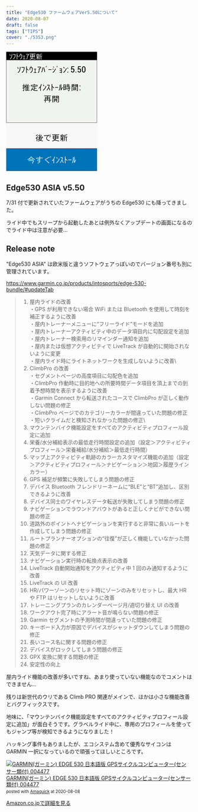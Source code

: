 ```yaml
---
title: "Edge530 ファームウェアVer5.50について"
date: 2020-08-07
draft: false
tags: ["TIPS"]
cover: "./5353.png"
---
```


![アップデートが降ってきました](./5353.png)

## Edge530 ASIA v5.50

7/31 付で更新されていたファームウェアがうちの Edge530 にも降ってきました。

ライド中でもスリープから起動したあとは例外なくアップデートの画面になるのでライド中は注意が必要…

## Release note

"Edge530 ASIA" は欧米版と違うソフトウェアっぽいのでバージョン番号も別に管理されています。

https://www.garmin.co.jp/products/intosports/edge-530-bundle/#updateTab

> 1. 屋内ライドの改善\
>    ・GPS が利用できない場合 WiFi または Bluetooth を使用して時刻を補正するように改善\
>    ・屋内トレーナーメニューに“フリーライド“モードを追加\
>    ・屋内トレーナーアクティビティ中のデータ項目内に勾配設定を追加\
>    ・屋内トレーナー検索用のリマインダー通知を追加\
>    ・屋内または仮想アクティビティで LiveTrack が自動的に開始されないように変更\
>    ・屋内ライド時にライトネットワークを生成しないように改善\
> 2. ClimbPro の改善\
>    ・セグメントページの高度項目に勾配色を追加\
>    ・ClimbPro 作動時に目的地への所要時間データ項目を頂上までの到着予想時間を表示するように改善\
>    ・Garmin Connect から転送されたコースで ClimbPro が正しく動作しない問題の修正\
>    ・ClimbPro ページでのカテゴリーカラーが間違っていた問題の修正\
>    ・短いクライムだと検知されなかった問題の修正\
> 3. マウンテンバイク機能設定をすべてのアクティビティプロフィール設定に追加
> 4. 栄養/水分補給表示の最低走行時間設定の追加（設定＞アクティビティプロフィール＞栄養補給/水分補給＞最低走行時間）
> 5. マップ上アクティビティ軌跡のカラーカスタマイズ機能の追加（設定＞アクティビティプロフィール＞ナビゲーション＞地図＞履歴ラインカラー）
> 6. GPS 補足が頻繁に失敗してしまう問題の修正
> 7. デバイス Bluetooth フレンドリーネームに“BLE”と“BT”追加し、区別できるように改善
> 8. デバイス同士のワイヤレスデータ転送が失敗してしまう問題の修正
> 9. ナビゲーションでラウンドアバウトがあると正しくナビができない問題の修正
> 10. 道路外のポイントへナビゲーションを実行すると非常に長いルートを作成してしまう問題の修正
> 11. ルートプランナーオプションの“往復”が正しく機能していなかった問題の修正
> 12. 天気データに関する修正
> 13. ナビゲーション実行時の転換点表示の改善
> 14. LiveTrack 自動開始通知をアクティビティ中 1 回のみ通知するように改善
> 15. LiveTrack の UI 改善
> 16. HR/パワーゾーンのリセット時にゾーンのみをリセットし、最大 HR や FTP はリセットしないように改善
> 17. トレーニングプランのカレンダーページ月/週切り替え UI の改善
> 18. ワークアウト完了時にアラート音が鳴らない問題の修正
> 19. Garmin セグメントの予測時間が間違っていた問題の修正
> 20. キーボード入力が原因でデバイスがシャットダウンしてしまう問題の修正
> 21. 長いコース名に関する問題の修正
> 22. デバイスがロックしてしまう問題の修正
> 23. GPX 変換に関する問題の修正
> 24. 安定性の向上

屋内ライド機能の改善が多いですね、あまり使っていない機能なのでコメントはできません…

残りは新世代のウリである Climb PRO 関連がメインで、ほかは小さな機能改善とバグフィックスです。

地味に、「マウンテンバイク機能設定をすべてのアクティビティプロフィール設定に追加」が面白そうです。グラベルライド中に、専用のプロフィールを使ってもジャンプ等が検知できるようになりました！

ハッキング事件もありましたが、エコシステム含めて優秀なサイコンは GARMIN 一択になっているので頑張ってほしいところです。

<div class="amachazl-box" style="margin-bottom:0px;"><div class="amachazl-image" style="float:left;margin:0px 12px 1px 0px;"><a href="https://www.amazon.co.jp/dp/B07V5GY15F/?tag=gensobunya-22" name="amazonlink" rel="nofollow" target="_blank"><img src="https://m.media-amazon.com/images/I/41hOYivw7DL._SL200_.jpg" alt="GARMIN(ガーミン) EDGE 530 日本語版 GPSサイクルコンピューター(センサー類付) 004477" style="border: none;" /></a></div><div class="amachazl-info" style="line-height:120%; margin-bottom: 10px"><div class="amachazl-name" style="margin-bottom:10px;line-height:120%"><a href="https://www.amazon.co.jp/dp/B07V5GY15F/?tag=gensobunya-22" name="amachazllink" rel="nofollow" target="_blank">GARMIN(ガーミン) EDGE 530 日本語版 GPSサイクルコンピューター(センサー類付) 004477</a><div class="amachazl-powered-date" style="font-size:80%;margin-top:5px;line-height:120%">posted with <a href="https://creazy.net/amazon_quick_affiliate/" title="GARMIN(ガーミン) EDGE 530 日本語版 GPSサイクルコンピューター(センサー類付) 004477" rel="nofollow" target="_blank">Amaquick</a> at 2020-08-08</div></div><div class="amachazl-sub-info" style="float: left;"><div class="amachazl-link" style="margin-top: 5px"><a href="https://www.amazon.co.jp/dp/B07V5GY15F/?tag=gensobunya-22" name="amachazllink" rel="nofollow" target="_blank">Amazon.co.jpで詳細を見る</a></div></div></div><div class="amachazl-footer" style="clear: left"></div></div>
